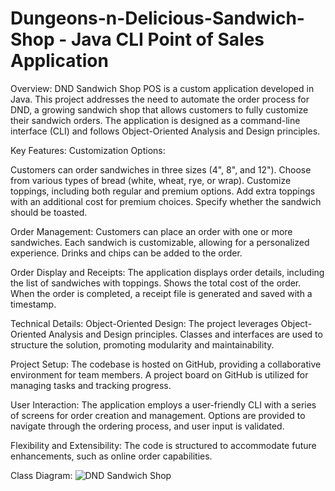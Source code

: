 # Dungeons-n-Delicious-Sandwich-Shop - Java CLI Point of Sales Application
Overview:
DND Sandwich Shop POS is a custom application developed in Java. This project addresses the need to automate the order process for DND, a growing sandwich shop that allows customers to fully customize their sandwich orders. The application is designed as a command-line interface (CLI) and follows Object-Oriented Analysis and Design principles.

Key Features:
Customization Options:

Customers can order sandwiches in three sizes (4", 8", and 12").
Choose from various types of bread (white, wheat, rye, or wrap).
Customize toppings, including both regular and premium options.
Add extra toppings with an additional cost for premium choices.
Specify whether the sandwich should be toasted.

Order Management:
Customers can place an order with one or more sandwiches.
Each sandwich is customizable, allowing for a personalized experience.
Drinks and chips can be added to the order.

Order Display and Receipts:
The application displays order details, including the list of sandwiches with toppings.
Shows the total cost of the order.
When the order is completed, a receipt file is generated and saved with a timestamp.

Technical Details:
Object-Oriented Design:
The project leverages Object-Oriented Analysis and Design principles.
Classes and interfaces are used to structure the solution, promoting modularity and maintainability.

Project Setup:
The codebase is hosted on GitHub, providing a collaborative environment for team members.
A project board on GitHub is utilized for managing tasks and tracking progress.

User Interaction:
The application employs a user-friendly CLI with a series of screens for order creation and management.
Options are provided to navigate through the ordering process, and user input is validated.

Flexibility and Extensibility:
The code is structured to accommodate future enhancements, such as online order capabilities.

Class Diagram:
![DND Sandwich Shop](https://github.com/Joshua722/Dungeons-n-Delicious-Sandwich-Shop/assets/14105717/db76a432-3261-4daf-847c-c9155c0d4a3f)
